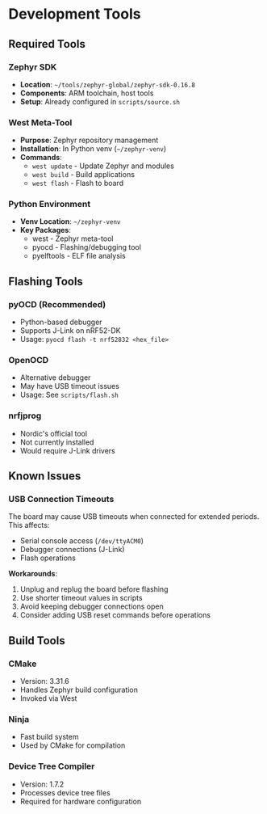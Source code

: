 # Development Tools

## Required Tools

### Zephyr SDK
- **Location**: `~/tools/zephyr-global/zephyr-sdk-0.16.8`
- **Components**: ARM toolchain, host tools
- **Setup**: Already configured in `scripts/source.sh`

### West Meta-Tool
- **Purpose**: Zephyr repository management
- **Installation**: In Python venv (`~/zephyr-venv`)
- **Commands**:
  - `west update` - Update Zephyr and modules
  - `west build` - Build applications
  - `west flash` - Flash to board

### Python Environment
- **Venv Location**: `~/zephyr-venv`
- **Key Packages**:
  - west - Zephyr meta-tool
  - pyocd - Flashing/debugging tool
  - pyelftools - ELF file analysis

## Flashing Tools

### pyOCD (Recommended)
- Python-based debugger
- Supports J-Link on nRF52-DK
- Usage: `pyocd flash -t nrf52832 <hex_file>`

### OpenOCD
- Alternative debugger
- May have USB timeout issues
- Usage: See `scripts/flash.sh`

### nrfjprog
- Nordic's official tool
- Not currently installed
- Would require J-Link drivers

## Known Issues

### USB Connection Timeouts
The board may cause USB timeouts when connected for extended periods. This affects:
- Serial console access (`/dev/ttyACM0`)
- Debugger connections (J-Link)
- Flash operations

**Workarounds**:
1. Unplug and replug the board before flashing
2. Use shorter timeout values in scripts
3. Avoid keeping debugger connections open
4. Consider adding USB reset commands before operations

## Build Tools

### CMake
- Version: 3.31.6
- Handles Zephyr build configuration
- Invoked via West

### Ninja
- Fast build system
- Used by CMake for compilation

### Device Tree Compiler
- Version: 1.7.2
- Processes device tree files
- Required for hardware configuration